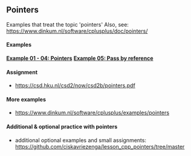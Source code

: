 ## Pointers
Examples that treat the topic 'pointers'
Also, see: https://www.dinkum.nl/software/cplusplus/doc/pointers/

#### Examples
  <u>**Example 01 - 04: Pointers**</u>
  <u>**Example 05: Pass by reference**</u>

#### Assignment
- https://csd.hku.nl/csd2/now/csd2b/pointers.pdf

#### More examples
- https://www.dinkum.nl/software/cplusplus/examples/pointers

#### Additional & optional practice with pointers
- additional optional examples and small assignments:  https://github.com/ciskavriezenga/lesson_cpp_pointers/tree/master
